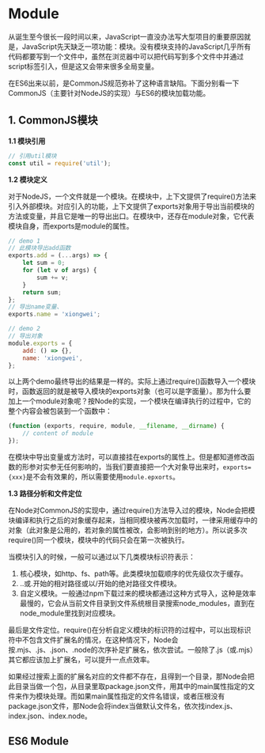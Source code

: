 # Module

从诞生至今很长一段时间以来，JavaScript一直没办法写大型项目的重要原因就是，JavaScript先天缺乏一项功能：模块。没有模块支持的JavaScript几乎所有代码都要写到一个文件中，虽然在浏览器中可以把代码写到多个文件中并通过script标签引入，但是这又会带来很多全局变量。

在ES6出来以前，是CommonJS规范弥补了这种语言缺陷。下面分别看一下CommonJS（主要针对NodeJS的实现）与ES6的模块加载功能。

## 1. CommonJS模块

**1.1 模块引用**

````javascript
// 引用util模块
const util = require('util');
````

**1.2 模块定义**

对于NodeJS，一个文件就是一个模块。在模块中，上下文提供了require()方法来引入外部模块。对应引入的功能，上下文提供了exports对象用于导出当前模块的方法或变量，并且它是唯一的导出出口。在模块中，还存在module对象，它代表模块自身，而exports是module的属性。

````javascript
// demo 1
// 此模块导出add函数
exports.add = (...args) => {
    let sum = 0;
    for (let v of args) {
        sum += v;
    }
    return sum;
};
// 导出name变量、
exports.name = 'xiongwei';
````

````javascript
// demo 2
// 导出对象
module.exports = {
    add: () => {},
    name: 'xiongwei',
};
````

以上两个demo最终导出的结果是一样的。实际上通过require()函数导入一个模块时，函数返回的就是被导入模块的exports对象（也可以是字面量）。那为什么要加上一个module对象呢？按Node的实现，一个模块在编译执行的过程中，它的整个内容会被包装到一个函数中：

````javascript
(function (exports, require, module, __filename, __dirname) {
    // content of module
});
````

在模块中导出变量或方法时，可以直接挂在exports的属性上。但是都知道修改函数的形参对实参无任何影响的，当我们要直接把一个大对象导出来时，`exports={xxx}`是不会有效果的，所以需要使用`module.epxorts`。

**1.3 路径分析和文件定位**

在Node对CommonJS的实现中，通过require()方法导入过的模块，Node会把模块编译和执行之后的对象缓存起来，当相同模块被再次加载时，一律采用缓存中的对象（此对象是公用的，若对象的属性被改，会影响到别的地方）。所以说多次require()同一个模块，模块中的代码只会在第一次被执行。

当模块引入的时候，一般可以通过以下几类模块标识符表示：

1. 核心模块，如http、fs、path等。此类模块加载顺序的优先级仅次于缓存。
2. ..或.开始的相对路径或以/开始的绝对路径文件模块。
3. 自定义模块。一般通过npm下载过来的模块都通过这种方式导入，这种是效率最慢的，它会从当前文件目录到文件系统根目录搜索node_modules，直到在node_module里找到对应模块。

最后是文件定位。require()在分析自定义模块的标识符的过程中，可以出现标识符中不包含文件扩展名的情况，在这种情况下，Node会按.mjs、.js、.json、.node的次序补足扩展名，依次尝试。一般除了.js（或.mjs）其它都应该加上扩展名，可以提升一点点效率。

如果经过搜索上面的扩展名对应的文件都不存在，且得到一个目录，那Node会把此目录当做一个包，从目录里取package.json文件，用其中的main属性指定的文件来作为模块处理。而如果main属性指定的文件名错误，或者压根没有package.json文件，那Node会将index当做默认文件名，依次找index.js、index.json、index.node。

## ES6 Module